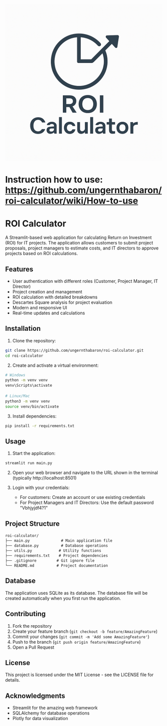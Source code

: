 ![ROI Calculator](https://github.com/ungernthabaron/roi-calculator/blob/main/ChatGPT%20Image%20Mar%2031%2C%202025%2C%2010_45_41%20AM.png)

# Instruction how to use: https://github.com/ungernthabaron/roi-calculator/wiki/How-to-use

# ROI Calculator

A Streamlit-based web application for calculating Return on Investment (ROI) for IT projects. The application allows customers to submit project proposals, project managers to estimate costs, and IT directors to approve projects based on ROI calculations.

## Features

- User authentication with different roles (Customer, Project Manager, IT Director)
- Project creation and management
- ROI calculation with detailed breakdowns
- Descartes Square analysis for project evaluation
- Modern and responsive UI
- Real-time updates and calculations

## Installation

1. Clone the repository:
```bash
git clone https://github.com/ungernthabaron/roi-calculator.git
cd roi-calculator
```

2. Create and activate a virtual environment:
```bash
# Windows
python -m venv venv
venv\Scripts\activate

# Linux/Mac
python3 -m venv venv
source venv/bin/activate
```

3. Install dependencies:
```bash
pip install -r requirements.txt
```

## Usage

1. Start the application:
```bash
streamlit run main.py
```

2. Open your web browser and navigate to the URL shown in the terminal (typically http://localhost:8501)

3. Login with your credentials:
   - For customers: Create an account or use existing credentials
   - For Project Managers and IT Directors: Use the default password "Vbhjyjdf4?1"

## Project Structure

```
roi-calculator/
├── main.py              # Main application file
├── database.py          # Database operations
├── utils.py            # Utility functions
├── requirements.txt    # Project dependencies
├── .gitignore         # Git ignore file
└── README.md          # Project documentation
```

## Database

The application uses SQLite as its database. The database file will be created automatically when you first run the application.

## Contributing

1. Fork the repository
2. Create your feature branch (`git checkout -b feature/AmazingFeature`)
3. Commit your changes (`git commit -m 'Add some AmazingFeature'`)
4. Push to the branch (`git push origin feature/AmazingFeature`)
5. Open a Pull Request

## License

This project is licensed under the MIT License - see the LICENSE file for details.

## Acknowledgments

- Streamlit for the amazing web framework
- SQLAlchemy for database operations
- Plotly for data visualization 
